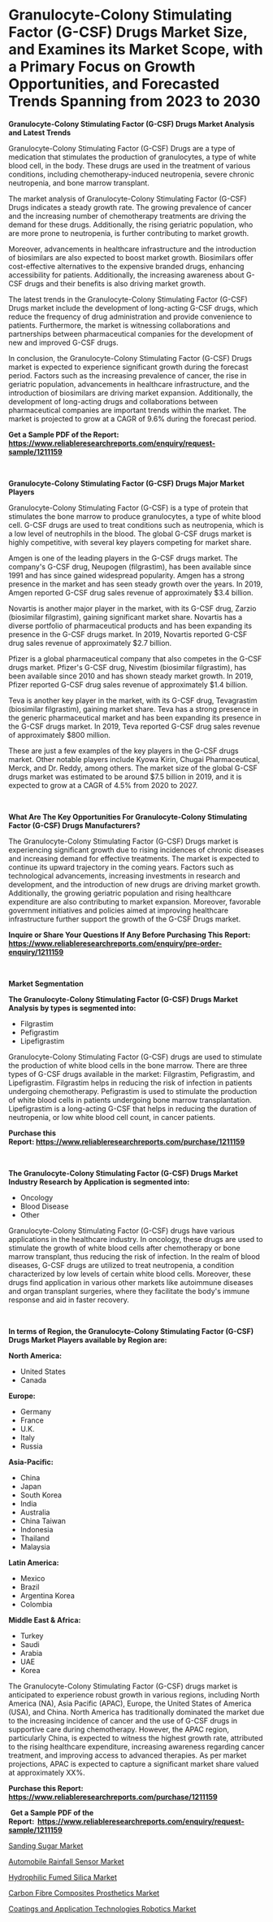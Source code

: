 <p><h1>Granulocyte-Colony Stimulating Factor (G-CSF) Drugs Market Size, and Examines its Market Scope, with a Primary Focus on Growth Opportunities, and Forecasted Trends Spanning from 2023 to 2030</h1></p><p><strong>Granulocyte-Colony Stimulating Factor (G-CSF) Drugs Market Analysis and Latest Trends</strong></p>
<p><p>Granulocyte-Colony Stimulating Factor (G-CSF) Drugs are a type of medication that stimulates the production of granulocytes, a type of white blood cell, in the body. These drugs are used in the treatment of various conditions, including chemotherapy-induced neutropenia, severe chronic neutropenia, and bone marrow transplant.</p><p>The market analysis of Granulocyte-Colony Stimulating Factor (G-CSF) Drugs indicates a steady growth rate. The growing prevalence of cancer and the increasing number of chemotherapy treatments are driving the demand for these drugs. Additionally, the rising geriatric population, who are more prone to neutropenia, is further contributing to market growth.</p><p>Moreover, advancements in healthcare infrastructure and the introduction of biosimilars are also expected to boost market growth. Biosimilars offer cost-effective alternatives to the expensive branded drugs, enhancing accessibility for patients. Additionally, the increasing awareness about G-CSF drugs and their benefits is also driving market growth.</p><p>The latest trends in the Granulocyte-Colony Stimulating Factor (G-CSF) Drugs market include the development of long-acting G-CSF drugs, which reduce the frequency of drug administration and provide convenience to patients. Furthermore, the market is witnessing collaborations and partnerships between pharmaceutical companies for the development of new and improved G-CSF drugs.</p><p>In conclusion, the Granulocyte-Colony Stimulating Factor (G-CSF) Drugs market is expected to experience significant growth during the forecast period. Factors such as the increasing prevalence of cancer, the rise in geriatric population, advancements in healthcare infrastructure, and the introduction of biosimilars are driving market expansion. Additionally, the development of long-acting drugs and collaborations between pharmaceutical companies are important trends within the market. The market is projected to grow at a CAGR of 9.6% during the forecast period.</p></p>
<p><strong>Get a Sample PDF of the Report:&nbsp; <a href="https://www.reliableresearchreports.com/enquiry/request-sample/1211159">https://www.reliableresearchreports.com/enquiry/request-sample/1211159</a></strong></p>
<p>&nbsp;</p>
<p><strong>Granulocyte-Colony Stimulating Factor (G-CSF) Drugs Major Market Players</strong></p>
<p><p>Granulocyte-Colony Stimulating Factor (G-CSF) is a type of protein that stimulates the bone marrow to produce granulocytes, a type of white blood cell. G-CSF drugs are used to treat conditions such as neutropenia, which is a low level of neutrophils in the blood. The global G-CSF drugs market is highly competitive, with several key players competing for market share.</p><p>Amgen is one of the leading players in the G-CSF drugs market. The company's G-CSF drug, Neupogen (filgrastim), has been available since 1991 and has since gained widespread popularity. Amgen has a strong presence in the market and has seen steady growth over the years. In 2019, Amgen reported G-CSF drug sales revenue of approximately $3.4 billion.</p><p>Novartis is another major player in the market, with its G-CSF drug, Zarzio (biosimilar filgrastim), gaining significant market share. Novartis has a diverse portfolio of pharmaceutical products and has been expanding its presence in the G-CSF drugs market. In 2019, Novartis reported G-CSF drug sales revenue of approximately $2.7 billion.</p><p>Pfizer is a global pharmaceutical company that also competes in the G-CSF drugs market. Pfizer's G-CSF drug, Nivestim (biosimilar filgrastim), has been available since 2010 and has shown steady market growth. In 2019, Pfizer reported G-CSF drug sales revenue of approximately $1.4 billion.</p><p>Teva is another key player in the market, with its G-CSF drug, Tevagrastim (biosimilar filgrastim), gaining market share. Teva has a strong presence in the generic pharmaceutical market and has been expanding its presence in the G-CSF drugs market. In 2019, Teva reported G-CSF drug sales revenue of approximately $800 million.</p><p>These are just a few examples of the key players in the G-CSF drugs market. Other notable players include Kyowa Kirin, Chugai Pharmaceutical, Merck, and Dr. Reddy, among others. The market size of the global G-CSF drugs market was estimated to be around $7.5 billion in 2019, and it is expected to grow at a CAGR of 4.5% from 2020 to 2027.</p></p>
<p>&nbsp;</p>
<p><strong>What Are The Key Opportunities For Granulocyte-Colony Stimulating Factor (G-CSF) Drugs Manufacturers?</strong></p>
<p><p>The Granulocyte-Colony Stimulating Factor (G-CSF) Drugs market is experiencing significant growth due to rising incidences of chronic diseases and increasing demand for effective treatments. The market is expected to continue its upward trajectory in the coming years. Factors such as technological advancements, increasing investments in research and development, and the introduction of new drugs are driving market growth. Additionally, the growing geriatric population and rising healthcare expenditure are also contributing to market expansion. Moreover, favorable government initiatives and policies aimed at improving healthcare infrastructure further support the growth of the G-CSF Drugs market.</p></p>
<p><strong>Inquire or Share Your Questions If Any Before Purchasing This Report: <a href="https://www.reliableresearchreports.com/enquiry/pre-order-enquiry/1211159">https://www.reliableresearchreports.com/enquiry/pre-order-enquiry/1211159</a></strong></p>
<p>&nbsp;</p>
<p><strong>Market Segmentation</strong></p>
<p><strong>The Granulocyte-Colony Stimulating Factor (G-CSF) Drugs Market Analysis by types is segmented into:</strong></p>
<p><ul><li>Filgrastim</li><li>Pefigrastim</li><li>Lipefigrastim</li></ul></p>
<p><p>Granulocyte-Colony Stimulating Factor (G-CSF) drugs are used to stimulate the production of white blood cells in the bone marrow. There are three types of G-CSF drugs available in the market: Filgrastim, Pefigrastim, and Lipefigrastim. Filgrastim helps in reducing the risk of infection in patients undergoing chemotherapy. Pefigrastim is used to stimulate the production of white blood cells in patients undergoing bone marrow transplantation. Lipefigrastim is a long-acting G-CSF that helps in reducing the duration of neutropenia, or low white blood cell count, in cancer patients.</p></p>
<p><strong>Purchase this Report:&nbsp;<a href="https://www.reliableresearchreports.com/purchase/1211159">https://www.reliableresearchreports.com/purchase/1211159</a></strong></p>
<p>&nbsp;</p>
<p><strong>The Granulocyte-Colony Stimulating Factor (G-CSF) Drugs Market Industry Research by Application is segmented into:</strong></p>
<p><ul><li>Oncology</li><li>Blood Disease</li><li>Other</li></ul></p>
<p><p>Granulocyte-Colony Stimulating Factor (G-CSF) drugs have various applications in the healthcare industry. In oncology, these drugs are used to stimulate the growth of white blood cells after chemotherapy or bone marrow transplant, thus reducing the risk of infection. In the realm of blood diseases, G-CSF drugs are utilized to treat neutropenia, a condition characterized by low levels of certain white blood cells. Moreover, these drugs find application in various other markets like autoimmune diseases and organ transplant surgeries, where they facilitate the body's immune response and aid in faster recovery.</p></p>
<p>&nbsp;</p>
<p><strong>In terms of Region, the Granulocyte-Colony Stimulating Factor (G-CSF) Drugs Market Players available by Region are:</strong></p>
<p>
    <p> <strong> North America: </strong>
        <ul>
            <li>United States</li>
            <li>Canada</li>
        </ul>
        </p> 
    <p> <strong> Europe: </strong>
        <ul>
            <li>Germany</li>
            <li>France</li>
            <li>U.K.</li>
            <li>Italy</li>
            <li>Russia</li>
        </ul>
        </p> 
    <p> <strong> Asia-Pacific: </strong>
        <ul>
            <li>China</li>
            <li>Japan</li>
            <li>South Korea</li>
            <li>India</li>
            <li>Australia</li>
            <li>China Taiwan</li>
            <li>Indonesia</li>
            <li>Thailand</li>
            <li>Malaysia</li>
        </ul>
        </p> 
    <p> <strong> Latin America: </strong>
        <ul>
            <li>Mexico</li>
            <li>Brazil</li>
            <li>Argentina Korea</li>
            <li>Colombia</li>
        </ul>
        </p> 
    <p> <strong> Middle East & Africa: </strong>
        <ul>
            <li>Turkey</li>
            <li>Saudi</li>
            <li>Arabia</li>
            <li>UAE</li>
            <li>Korea</li>
        </ul>
    </p>
    </p>
<p><p>The Granulocyte-Colony Stimulating Factor (G-CSF) drugs market is anticipated to experience robust growth in various regions, including North America (NA), Asia Pacific (APAC), Europe, the United States of America (USA), and China. North America has traditionally dominated the market due to the increasing incidence of cancer and the use of G-CSF drugs in supportive care during chemotherapy. However, the APAC region, particularly China, is expected to witness the highest growth rate, attributed to the rising healthcare expenditure, increasing awareness regarding cancer treatment, and improving access to advanced therapies. As per market projections, APAC is expected to capture a significant market share valued at approximately XX%.</p></p>
<p><strong>Purchase this Report: <a href="https://www.reliableresearchreports.com/purchase/1211159">https://www.reliableresearchreports.com/purchase/1211159</a></strong></p>
<p>&nbsp;<strong>Get a Sample PDF of the Report:&nbsp;&nbsp;<a href="https://www.reliableresearchreports.com/enquiry/request-sample/1211159">https://www.reliableresearchreports.com/enquiry/request-sample/1211159</a></strong></p>
<p><strong></strong></p>
<p><p><a href="https://github.com/JameTravis/Market-Research-Report-List-2/blob/main/sanding-sugar-market.md">Sanding Sugar Market</a></p><p><a href="https://github.com/RichRobinson5/Market-Research-Report-List-2/blob/main/automobile-rainfall-sensor-market.md">Automobile Rainfall Sensor Market</a></p><p><a href="https://medium.com/@isidrowolff1966/hydrophilic-fumed-silica-market-size-growth-forecast-2023-2030-859141631a80">Hydrophilic Fumed Silica Market</a></p><p><a href="https://www.linkedin.com/pulse/carbon-fibre-composites-prosthetics-market-size-2023/">Carbon Fibre Composites Prosthetics Market</a></p><p><a href="https://www.linkedin.com/pulse/coatings-application-technologies-robotics-market-size-share/">Coatings and Application Technologies Robotics Market</a></p></p>